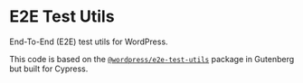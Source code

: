 # E2E Test Utils

End-To-End (E2E) test utils for WordPress.

This code is based on the [`@wordpress/e2e-test-utils`](https://github.com/WordPress/gutenberg/blob/master/packages/e2e-test-utils) package in Gutenberg but built for Cypress.